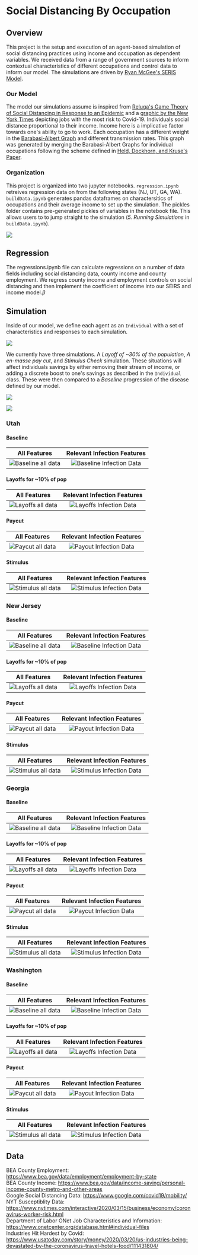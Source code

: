 # Social Distancing By Occupation

## Overview
This project is the setup and execution of an agent-based simulation of social distancing practices using income and occupation as dependent variables. We received data from a range of government sources to inform contextual characteristics of different occupations and control data to inform our model. The simulations are driven by [Ryan McGee's SERIS Model](https://github.com/ryansmcgee/seirsplus).

### Our Model
The model our simulations assume is inspired from [Reluga's Game Theory of Social Distancing in Response to an Epidemic](https://www.ncbi.nlm.nih.gov/pmc/articles/PMC2877723/) and a [graphic by the New York Times](https://www.nytimes.com/interactive/2020/03/15/business/economy/coronavirus-worker-risk.html) depicting jobs with the most risk to Covid-19. Individuals social distance proportional to their income. Income here is a implicative factor towards one's ability to go to work. Each occupation has a different weight in the [Barabasi-Albert Graph](https://en.wikipedia.org/wiki/Barab%C3%A1si%E2%80%93Albert_model) and different transmission rates. This graph was generated by merging the Barabasi-Albert Graphs for individual occupations following the scheme defined in [Held, Dockhorn, and Kruse's Paper](https://www.researchgate.net/publication/271200973_On_Merging_and_Dividing_of_Barabasi-Albert-Graphs).

### Organization
This project is organized into two jupyter notebooks. `regression.ipynb` retreives regression data on from the following states (NJ, UT, GA, WA). `buildData.ipynb` generates pandas dataframes on charactersitics of occupations and their average income to set up  the simulation. The pickles folder contains pre-generated pickles of variables in the notebook file. This allows users to to jump straight to the simulation (*5. Running Simulations* in `buildData.ipynb`).   

![](images/DataDiagram.png)

## Regression
The regressions.ipynb file can calculate regressions on a number of data fields including social distancing data, county income and county employment. We regress county income and employment controls on social distancing and then implement the coefficient of income into our SEIRS and income model.$\beta$

## Simulation
Inside of our model, we define each agent as an `Individual` with a set of characteristics and responses to each simulation.

![](images/Individual.png)


We currently have three simulations. A *Layoff of ~30% of the population*, *A en-masse pay cut*, and *Stimulus Check* simulation. These situations will affect individuals savings by either removing their stream of income, or adding a discrete boost to one's savings as described in the `Individual` class. These were then compared to a *Baseline* progression of the disease defined by our model.

![](images/SEIRS.png)

![](images/Simulation.png)

### Utah

#### Baseline
All Features             |  Relevant Infection Features
:-------------------------:|:-------------------------:
![Baseline all data](images/Utah/baseline_showAll.png)  |  ![Baseline Infection Data](images/Utah/baseline_showInfected.png)

#### Layoffs for ~10% of pop
All Features             |  Relevant Infection Features
:-------------------------:|:-------------------------:
![Layoffs all data](images/Utah/layoff_showAll.png)  |  ![Layoffs Infection Data](images/Utah/layoff_showInfected.png)

#### Paycut
All Features             |  Relevant Infection Features
:-------------------------:|:-------------------------:
![Paycut all data](images/Utah/paycut_showAll.png)  |  ![Paycut Infection Data](images/Utah/paycut_showInfected.png)

#### Stimulus
All Features             |  Relevant Infection Features
:-------------------------:|:-------------------------:
![Stimulus all data](images/Utah/stimulus_showAll.png)  |  ![Stimulus Infection Data](images/Utah/stimulus_showInfected.png)

### New Jersey
#### Baseline
All Features             |  Relevant Infection Features
:-------------------------:|:-------------------------:
![Baseline all data](images/NewJersey/baseline_showAll.png)  |  ![Baseline Infection Data](images/NewJersey/baseline_showInfected.png)

#### Layoffs for ~10% of pop
All Features             |  Relevant Infection Features
:-------------------------:|:-------------------------:
![Layoffs all data](images/NewJersey/layoff_showAll.png)  |  ![Layoffs Infection Data](images/NewJersey/layoff_showInfected.png)

#### Paycut
All Features             |  Relevant Infection Features
:-------------------------:|:-------------------------:
![Paycut all data](images/NewJersey/paycut_showAll.png)  |  ![Paycut Infection Data](images/NewJersey/paycut_showInfected.png)

#### Stimulus
All Features             |  Relevant Infection Features
:-------------------------:|:-------------------------:
![Stimulus all data](images/NewJersey/stimulus_showAll.png)  |  ![Stimulus Infection Data](images/NewJersey/stimulus_showInfected.png)

### Georgia
#### Baseline
All Features             |  Relevant Infection Features
:-------------------------:|:-------------------------:
![Baseline all data](images/Georgia/baseline_showAll.png)  |  ![Baseline Infection Data](images/Georgia/baseline_showInfected.png)

#### Layoffs for ~10% of pop
All Features             |  Relevant Infection Features
:-------------------------:|:-------------------------:
![Layoffs all data](images/Georgia/layoff_showAll.png)  |  ![Layoffs Infection Data](images/Georgia/layoff_showInfected.png)

#### Paycut
All Features             |  Relevant Infection Features
:-------------------------:|:-------------------------:
![Paycut all data](images/Georgia/paycut_showAll.png)  |  ![Paycut Infection Data](images/Georgia/paycut_showInfected.png)

#### Stimulus
All Features             |  Relevant Infection Features
:-------------------------:|:-------------------------:
![Stimulus all data](images/Georgia/stimulus_showAll.png)  |  ![Stimulus Infection Data](images/Georgia/stimulus_showInfected.png)

### Washington
#### Baseline
All Features             |  Relevant Infection Features
:-------------------------:|:-------------------------:
![Baseline all data](images/Washington/baseline_showAll.png)  |  ![Baseline Infection Data](images/Washington/baseline_showInfected.png)

#### Layoffs for ~10% of pop
All Features             |  Relevant Infection Features
:-------------------------:|:-------------------------:
![Layoffs all data](images/Washington/layoff_showAll.png)  |  ![Layoffs Infection Data](images/Washington/layoff_showInfected.png)

#### Paycut
All Features             |  Relevant Infection Features
:-------------------------:|:-------------------------:
![Paycut all data](images/Washington/paycut_showAll.png)  |  ![Paycut Infection Data](images/Washington/paycut_showInfected.png)

#### Stimulus
All Features             |  Relevant Infection Features
:-------------------------:|:-------------------------:
![Stimulus all data](images/Washington/stimulus_showAll.png)  |  ![Stimulus Infection Data](images/Washington/stimulus_showInfected.png)

## Data
BEA County Employment: https://www.bea.gov/data/employment/employment-by-state<br/>
BEA County Income: https://www.bea.gov/data/income-saving/personal-income-county-metro-and-other-areas  \
Google Social Distancing Data: https://www.google.com/covid19/mobility/  \
NYT Susceptiblity Data: https://www.nytimes.com/interactive/2020/03/15/business/economy/coronavirus-worker-risk.html  \
Department of Labor ONet Job Characteristics and Information: https://www.onetcenter.org/database.html#individual-files<br/>
Industries Hit Hardest by Covid: https://www.usatoday.com/story/money/2020/03/20/us-industries-being-devastated-by-the-coronavirus-travel-hotels-food/111431804/

